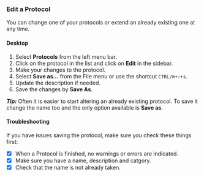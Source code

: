 ### Edit a Protocol
You can change one of your protocols or extend an already existing one at any time.

#### Desktop
1. Select **Protocols** from the left menu bar.
2. Click on the protocol in the list and click on **Edit** in the sidebar.
3. Make your changes to the protocol.
4. Select **Save as...** from the File menu or use the shortcut `CTRL/⌘+⇧+s`.
5. Update the description if needed.
6. Save the changes by **Save As**.

***Tip:*** Often it is easier to start altering an already existing protocol. To save it change the name too and the only option available is **Save as**.

#### Troubleshooting
If you have issues saving the protocol, make sure you check these things first:

- [x] When a Protocol is finished, no warnings or errors are indicated.
- [x] Make sure you have a name, description and catgory.
- [x] Check that the name is not already taken.